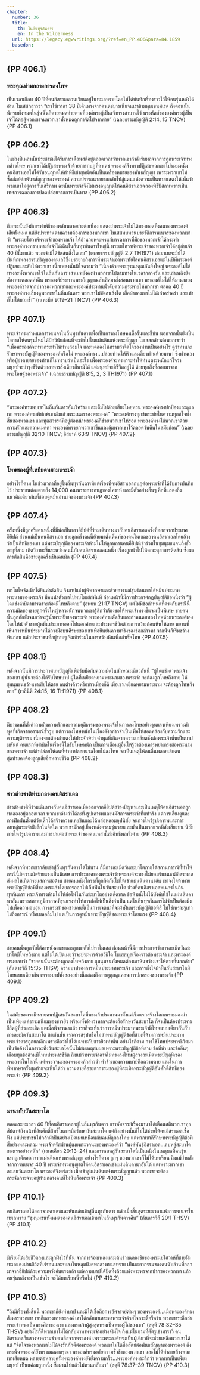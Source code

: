 ```yaml
---
chapter:
  number: 36
  title:
    th: ในถิ่นทุรกันดาร
    en: In the Wilderness
  url: https://legacy.egwwritings.org/?ref=en_PP.406&para=84.1859
  basedon:
---
```


## {PP 406.1}

### พระคุณท่ามกลางการลงโทษ

เป็นเวลาเกือบ 40 ปีที่คนอิสราเอลวนเวียนอยู่ในทะเลทรายโดยไม่ได้บันทึกเรื่องราวไว้ให้คนรุ่นหลังได้อ่าน โมเสสกล่าวว่า “เราใช้เวาลา 38 ปีเดินทางจากคาเดชบารเนียจนเราข้ามหุบเขาเศเรด ถึงตอนนั้นนักรบทั้งหมดในรุ่นนั้นก็ตายหมดค่ายตามที่องค์พระผู้เป็นเจ้าทรงสาบานไว้ พระหัตถ์ขององค์พระผู้เป็นเจ้าได้ต่อสู้พวกเขาจนพวกเขาทั้งหมดถูกกำจัดไปจากค่าย” (เฉลยธรรมบัญญัติ 2:14, 15 TNCV) {PP 406.1}

## {PP 406.2}

ในช่วงปีเหล่านั้นประชาชนได้รับการเตือนสติอยู่ตลอดเวลาว่าพวกเขากำลังรับผลจากการถูกพระเจ้าทรงกล่าวโทษ พวกเขาได้ปฏิเสธพระเจ้าด้วยการกบฏที่คาเดช พระองค์จึงทรงปฏิเสธพวกเขาไประยะหนึ่ง คนอิสราเอลไม่ได้รับอนุญาตให้ทำพิธีเข้าสุหนัตอันเป็นเครื่องหมายของพันธสัญญา เพราะพวกเขาไม่ซื่อสัตย์ต่อพันธสัญญาของพระองค์ ความปรารถนาอยากกลับไปสู่แดนแห่งความเป็นทาสแสดงให้เห็นว่าพวกเขาไม่คู่ควรกับเสรีภาพ ฉะนั้นพระเจ้าจึงไม่ทรงอนุญาตให้คนอิสราเอลฉลองพิธีปัสกาเพราะเป็นเทศการฉลองการปลดปล่อยจากการเป็นทาส {PP 406.2}

## {PP 406.3}

ถึงกระนั้นยังมีการทำพิธีของพลับพลาอย่างต่อเนื่อง แสดงว่าพระเจ้าไม่ได้ทรงทอดทิ้งคนของพระองค์เสียทั้งหมด แต่ยังประทานตามความต้องการของพวกเขา โมเสสทบทวนประวัติการพเนจรของพวกเขาว่า “พระเยโฮวาห์พระเจ้าของพวกเจ้า ได้อำนวยพระพรแก่บรรดาการที่มือของพวกเจ้าได้กระทำ พระองค์ทรงทราบทางที่เจ้าได้เดินในถิ่นทุรกันดารใหญ่นี้ พระเยโฮวาห์พระเจ้าของพวกเจ้าได้อยู่กับเจ้า 40 ปีนี้มาแล้ว พวกเจ้ามิได้ขัดสนสิ่งใดเลย” (เฉลยธรรมบัญญัติ 2:7 TH1971) ต่อมาเนหะมีย์ได้บันทึกเพลงสรรเสริญของคนเลวีซึ่งบรรยายถึงการที่พระเจ้าเอาพระทัยใส่คนอิสราเอลแม้ในปีที่พระองค์ปฏิเสธและขับไล่พวกเขา เนื้อเพลงนั้นมีใจความว่า “เนื่องด้วยพระกุรณาคุณอันยิ่งใหญ่ พระองค์ไม่ได้ทรงละทั้งพวกเขาไว้ในถิ่นกันดาร เสาเมฆยังคงนำพวกเขาไปตามทางในเวลากลางวัน และเสาเพลิงยังส่องทางตลอดค่ำคืน พระองค์ประทานพระวิญญาณล้ำเลิศมาสั่งสอนพวกเขา พระองค์ไม่ได้ให้มานาของพระองค์ขาดจากปากของพวกเขาและพระองค์ประทานน้ำดับความกระหายให้พวกเขา ตลอด 40 ปีพระองค์ทรงเลี้ยงดูพวกเขาในถิ่นกันดาร พวกเขาไม่ขัดสนสิ่งใด เสื้อผ้าของเขาไม่ได้เก่าคร่ำคร่า และเท้าก็ไม่ได้บวมช้ำ” (เนหะมีย์ 9:19–21 TNCV) {PP 406.3}

## {PP 407.1}

พระเจ้าทรงกำหนดการพเนจรในถิ่นทุรกันดารเพื่อเป็นการลงโทษคนดื้อรั้นและขี้บ่น นอกจากนั้นยังเป็นโอกาสให้คนรุ่นใหม่ได้ฝึกวินัยก่อนที่จะเข้าไปในแผ่นดินแห่งพระสัญญา โมเสสกล่าวต่อพวกเขาว่า “เพื่อพระองค์จะทรงกระทำให้ท่านถ่อมใจ และทดลองให้ทราบว่าจิตใจของท่านเป็นอย่างไร ดูว่าท่านจะรักษาพระบัญญัติของพระองค์หรือไม่ พระองค์ทรง…ปล่อยท่านให้หิวและเลี้ยงท่านด้วยมานา ซึ่งท่านเองหรือปู่ย่าตายายของท่านก็ไม่ทราบว่าเป็นอะไร เพื่อพระองค์จะทรงกระทำให้ท่านตระหนักแก่ใจว่า มนุษย์จะบำรุงชีวิตด้วยอาหารสิ่งเดียวก็หามิได้ แต่มนุษย์จะมีชีวิตอยู่ได้ ด้วยทุกสิ่งที่ออกมาจากพระโอษฐ์ของพระเจ้า” (เฉลยธรรมบัญญัติ 8:5, 2, 3 TH1971) {PP 407.1}

## {PP 407.2}

“พระองค์ทรงพบเขาในถิ่นกันดารอันเริศร้าง และเต็มไปด้วยเสียงโหยหวน พระองค์ทรงปกป้องและดูแลเขา พระองค์ทรงพิทักษ์เขาดั่งแก้วพระเนตรของพระองค์” “พระองค์ทรงทุกข์พระทัยในความทุกข์ใจทั้งสิ้นของพวกเขา และทูตสวรรค์ที่อยู่ต่อหน้าพระองค์ก็ช่วยพวกเขาให้รอด พระองค์ทรงไถ่พวกเขาด้วยความรักและความเมตตา พระองค์ทรงยกพวกเขาขึ้นและอุ้มพวกเขาไว้ตลอดวันคืนในสมัยก่อน” (เฉลยธรรมบัญญัติ 32:10 TNCV; อิสยาห์ 63:9 TNCV) {PP 407.2}

## {PP 407.3}

### โทษของผู้ที่เหยียดหยามพระเจ้า

อย่างไรก็ตาม ในช่วงเวลาที่อยู่ในถิ่นทุรกันดารมีแต่เรื่องที่คนอิสราเอลกบฏต่อพระเจ้าที่ได้รับการบันทึกไว้ ประชาชนต้องตายถึง 14,000 คนเพราะการกบฏของโคราห์ และมีตัวอย่างอื่นๆ อีกที่แสดงถึงแนวคิดเดียวกันที่ชอบดูหมิ่นอำนาจของพระเจ้า {PP 407.3}

## {PP 407.4}

ครั้งหนึ่งมีลูกครึ่งคนหนึ่งที่มีพ่อเป็นชาวอียิปต์ที่ร่วมเดินทางมากับคนอิสราเอลครั้งที่ออกจากประเทศอียิปต์ ส่วนแม่เป็นคนอิสราเอล ชายลูกครึ่งคนนี้ย้ายมาตั้งเต็นท์ของตนในเขตของคนอิสราเอลโดยอ้างว่าเป็นสิทธิของเขา แต่พระบัญญัติของพระเจ้าห้ามไม่ให้ลูกหลานคนอียิปต์เข้าร่วมในชุมนุมชนจนถึงชั่วอายุที่สาม เกิดวิวาทะขึ้นระหว่างคนนี้กับคนอิสราเอลคนหนึ่ง เรื่องถูกนำไปให้คณะตุลาการติดสิน ซึ่งผลการตัดสินคือชายลูกครึ่งเป็นคนผิด {PP 407.4}

## {PP 407.5}

เขาโมโหจัดเมื่อได้ยินคำตัดสิน จึงสาปแช่งผู้พิพากษาและด้วยอารมณ์รุ่มร้อนเขาได้หมิ่นประมาทพระนามของพระเจ้า มีคนนำตัวเขาไปพบโมเสสทันที ก่อนหน้านี้มีการประกาศกฎบัญญัติข้อหนึ่งว่า “ผู้ใดแช่งด่าบิดามารดาจะต้องมีโทษถึงตาย” (อพยพ 21:17 TNCV) แต่ไม่มีข้อกำหนดที่ตรงกับกรณีนี้ ความผิดของชายลูกครึ่งใหญ่หลวงนักจนพวกเขารู้สึกว่าต้องขอให้พระเจ้าทรงชี้แจงเป็นพิเศษ ชายคนนั้นถูกกักขังจนกว่าจะรู้น้ำพระทัยของพระเจ้า พระองค์ทรงตัดสินและกำหนดบทลงโทษด้วยพระองค์เอง โดยให้นำตัวชายผู้หมิ่นประมาทออกไปนอกค่ายและประหารชีวิตด้วยการขว้างก้อนหินให้ตาย พยานที่เห็นการหมิ่นประมาทได้วางมือบนศีรษะของเขาเพื่อยืนยันความจริงของข้อกล่าวหา จากนั้นก็เริ่มขว้างหินก่อน แล้วประชาชนที่อยู่รอบๆ จึงเข้าร่วมในการขว้างหินเพื่อสำเร็จโทษ {PP 407.5}

## {PP 408.1}

หลังจากนั้นมีการประกาศบทบัญญัติเพื่อรับมือกับความผิดในลักษณะเดียวกันนี้ “ผู้ใดแช่งด่าพระเจ้าของเขา ผู้นั้นจะต้องได้รับโทษบาป ผู้ใดที่เหยียดหยามพระนามของพระเจ้า จะต้องถูกโทษถึงตาย ให้ชุมนุมชนขว้างเขาเสียให้ตาย คนต่างด้าวหรือชาวเมืองก็ดี เมื่อเขาเหยียดหยามพระนาม จะต้องถูกโทษถึงตาย” (เวลีนิติ 24:15, 16 TH1971) {PP 408.1}

## {PP 408.2}

มีบางคนที่ตั้งคำถามถึงความรักและความยุติธรรมของพระเจ้าในการลงโทษอย่างรุนแรงเพียงเพราะคำพูดที่เกิดจากอารมณ์ชั่ววูบ แต่การลงโทษหนักในเรื่องดังกล่าวจำเป็นเพื่อให้สอดคล้องกับความรักและความยุติธรรม เนื่องจากต้องสำแดงให้ประจักษ์ว่า คำพูดที่เกิดจากความเกลียดชังต่อพระเจ้านั้นเป็นบาปมหันต์ คนแรกที่ทำผิดในเรื่องนี้ได้รับโทษหนัก เป็นการเตือนผู้อื่นให้รู้ว่าต้องเคารพยำเกรงต่อพระนามของพระเจ้า แต่ถ้าปล่อยให้คนที่ทำบาปลอยนวลโดยไม่ลงโทษ จะเป็นเหตุให้คนอื่นพลอยเสียคน สุดท้ายคงต้องสูญเสียอีกหลายชีวิต {PP 408.2}

## {PP 408.3}

### ชาวต่างชาติท่ามกลางคนอิสราเอล

ชาวต่างชาติที่ร่วมเดินทางกับคนอิสราเอลเมื่อออกจากอียิปต์สร้างปัญหาและเป็นเหตุให้คนอิสราเอลถูกทดลองอยู่ตลอดเวลา พวกเขาอ้างว่าได้ละทิ้งรูปเคารพและนมัสการพระเจ้าที่แท้จริง แต่การเลี้ยงดูและการฝึกฝนตั้งแต่วัยเด็กได้สร้างความเคยชินและได้หล่อหลอมอุปนิสัย จนการไหว้รูปเคารพและการลบหลู่พระเจ้าฝังลึกในจิตใต พวกเขามักอยู่เบื้องหลังความวุ่นวายและมักเป็นพวกแรกที่ส่งเสียงบ่น นิสัยการไหว้รูปเคารพและการบ่นต่อว่าพระเจ้าของคนเหล่านี้ส่งอิทธิพลทั่วค่าย {PP 408.3}

## {PP 408.4}

หลังจากที่พวกเขากลับเข้าสู่ถิ่นทุรกันดารได้ไม่นาน ก็มีการละเมิดวันสะบาโตภายใต้สถานการณ์ที่ทำให้กรณีนี้มีความผิดร้ายแรงเป็นพิเศษ การประกาศของพระเจ้าว่าพระองค์จะทรงไม่ยอมรับชนชาติอิสราเอลส่งผลให้เกิดกระแสการต่อต้าน ชายคนหนึ่งโกรธที่ถูกกีดกันไม่ให้เข้าแผ่นดินคานาอัน เขาจงใจท้าทายพระบัญญัติข้อที่สี่ของพระเจ้าโดยการออกไปเก็บฟืนในวันสะบาโต ช่วงที่คนอิสราเอลพเนจรในถิ่นทุรกันดาร พระเจ้าทรงห้ามไม่ให้ก่อไฟในวันสะบาโตอย่างเด็ดขาด ข้อห้ามนี้ไม่ได้บังคับใช้ในแผ่นดินคานาอันเพราะสภาพภูมิอากาศที่รุนแรงทำให้การก่อไฟเป็นสิ่งจำเป็น แต่ในถิ่นทุรกันดารไม่จำเป็นต้องผิงไฟเพื่อความอบอุ่น การกระทำของชายคนนี้เป็นการเจตนาที่จะฝ่าฝืนพระบัญญัติข้อที่สี่ ไม่ใช่เพราะรู้เท่าไม่ถึงการณ์ หรือเผลอลืมไป แต่เป็นการดูหมิ่นพระบัญญัติของพระเจ้าโดยตรง {PP 408.4}

## {PP 409.1}

ชายคนนั้นถูกจับได้คาหนังคาเขาและถูกพาตัวไปหาโมเสส ก่อนหน้านี้มีการประกาศว่าการละเมิดวันสะบาโตมีโทษถึงตาย แต่ไม่ได้เปิดเผยว่าจะประหารด้วยวิธีใด โมเสสทูลเรื่องราวต่อพระเจ้า และพระองค์ทรงตอบว่า “ชายคนนั้นจะต้องถูกลงโทษถึงตาย ชุมนุมชนทั้งหมดต้องเอาหินขว้างเขาให้ตายที่นอกค่าย” (กันดารวิถี 15:35 THSV) ความบาปของการหมิ่นประมาทพระเจ้า และการตั้งใจฝ่าฝืนวันสะบาโตมีโทษแบบเดียวกัน เพราะบาปทั้งสองอย่างนี้แสดงถึงการดูถูกดูแคลนการปกครองของพระเจ้า {PP 409.1}

## {PP 409.2}

ในสมัยของเรามีหลายคนปฏิเสธวันสะบาโตที่พระเจ้าประทานมาตั้งแต่เริ่มแรกสร้างโลกเพราะมองว่าเป็นเพียงแค่ธรรมเนียมของชาวยิว พร้อมทั้งอ้างว่าหากจะต้องถือรักษาวันสะบาโต ก็จำเป็นต้องประหารชีวิตผู้ที่ล่วงละเมิด แต่เมื่อพิจารณาแล้ว เราก็จะเห็นว่าการหมิ่นประมาทพระเจ้ามีโทษแบบเดียวกันกับการละเมิดวันสะบาโต ถ้าเช่นนั้น เราควรสรุปหรือไม่ว่าพระบัญญัติข้อที่สามที่ห้ามการหมิ่นประมาทพระเจ้าควรถูกยกเลิกเพราะถือว่าใช้ได้เฉพาะกับชาวยิวเท่านั้น อย่างไรก็ตาม การใช้โทษประหารชีวิตมาเป็นข้ออ้างในการละทิ้งวันสะบาโตนั้นไม่สมเหตุสมผลเพราะพระบัญญัติข้อที่สาม ข้อที่ห้า และข้ออื่นๆ เกือบทุกข้อล้วนมีโทษประหารชีวิต ถึงแม้ว่าพระเจ้าอาจไม่ทรงลงโทษผู้ล่วงละเมิดพระบัญญัตของพระองค์ในโลกนี้ แต่พระวจนะของพระองค์กล่าวว่า ค่าจ้างของความบาปคือความตาย และในการพิพากษาครั้งสุดท้ายจะเห็นได้ว่า ความตายคือชะตากรรมของผู้ที่ละเมิดพระบัญญัติอันศักดิ์สิทธิ์ของพระเจ้า {PP 409.2}

## {PP 409.3}

### มานากับวันสะบาโต

ตลอดระยะเวลา 40 ปีที่คนอิสราเอลอยู่ในถิ่นทุรกันดาร การอัศจรรย์เรื่องมานาได้เตือนสติพวกเขาทุกสัปดาห์ถึงหน้าที่อันศักดิ์สิทธิ์ในการถือรักษาวันสะบาโต แต่ถึงอย่างนั้นก็ไม่ได้ช่วยให้คนอิสราเอลเชื่อฟัง แม้ประชาชนไม่กล้าฝ่าฝืนอย่างเปิดเผยเหมือนกับคนที่ถูกลงโทษ แต่พวกเขาก็รักษาพระบัญญัติข้อที่สี่อย่างหละหลวม พระเจ้าตรัสผ่านผู้เผยพระวจนะของพระองค์ว่า “พงศ์พันธุ์อิสราเอล…ลบหลู่สะบาโตของเราอย่างหนัก” (เอเสเคียล 20:13–24) และการลบหลู่วันสะบาโตนี้เป็นหนึ่งในเหตุผลที่คนรุ่นแรกถูกตัดออกจากแผ่นดินแห่งพระสัญญา อย่างไรก็ตาม ลูกๆ ของพวกเขาก็ไม่ได้บทเรียน ถึงแม้ว่าหลังจากการพเนจร 40 ปี พระเจ้าทรงอนุญาตให้คนอิสราเอลเข้าแผ่นดินคานาอันได้ แต่เพราะพวกเขาละเลยวันสะบาโต พระองค์จึงตรัสว่า เมื่อเข้าสู่แผ่นดินแห่งพระสัญญาแล้ว พวกเขาจะต้องกระจัดกระจายอยู่ท่ามกลางคนที่ไม่นับถือพระเจ้า {PP 409.3}

## {PP 410.1}

คนอิสราเอลได้ออกจากคาเดชและหันกลับเข้าสู่ถิ่นทุรกันดาร แล้วเมื่อสิ้นสุดระยะเวลาแห่งการพเนจรในทะเลทราย “ชุมนุมชนทั้งหมดของคนอิสราเอลเข้ามาในถิ่นทุรกันดารศิน” (กันดารวิถี 20:1 THSV) {PP 410.1}

## {PP 410.2}

มิเรียมได้เสียชีวิตลงและถูกฝังไว้ที่นั่น จากการร้องเพลงและเต้นรำงฉลองชัยของพระเยโฮวาห์ที่ชายฝั่งทะเลแดงผ่านชีวิตที่เร่ร่อนและจบลงในหลุมฝังศพกลางทะเลทราย เป็นชะตากรรมของคนนับล้านที่ออกมาจากอียิปต์ด้วยความหวังอันแรงกล้า แต่ความบาปได้ปัดทิ้งถ้วยแห่งพระพรจากปากของพวกเขา แล้วคนรุ่นหลังจะเป็นเช่นไร จะได้บทเรียนนี้หรือไม่ {PP 410.2}

## {PP 410.3}

“ถึงมีเรื่องทั้งสิ้นนี้ พวกเขาก็ยังทำบาป และมิได้เชื่อถือการอัศจรรย์ต่างๆ ของพระองค์…เมื่อพระองค์ทรงสังหารพวกเขา เขาก็แสวงหาพระองค์ เขาได้กลับมาเสาะหาพระเจ้าด้วยใจกระตือรือร้น พวกเขาระลึกว่าพระเจ้าทรงเป็นพระศิลาของเขา และพระเจ้าผู้สูงสุดทรงเป็นพระผู้ไถ่ของเขา” (สดุดี 78:32–35 THSV) อย่างไรก็ดีพวกเขาไม่ได้กลับมาหาพระเจ้าอย่างจริงใจ ถึงแม้ในยามที่ศัตรูเข้ามาราวี คนอิสราเอลก็แสวงหาความช่วยเหลือจากพระองค์ เพราะพระองค์ทรงเป็นผู้เดียวที่จะช่วยเหลือพวกเขาได้ แต่ “จิตใจของพวกเขาไม่ได้จงรักภักดีต่อพระองค์ พวกเขาไม่ได้ซื่อสัตย์ต่อพันธสัญญาของพระองค์ ถึงกระนั้นพระองค์ยังทรงเมตตากรุณา พระองค์ทรงอภัยความชั่วช้าของพวกเขา และไม่ได้ทำลายล้างพวกเขาเสียหมด หลายต่อหลายครั้งพระองค์ทรงยังยั้งความกริ้ว…พระองค์ทรงระลึกว่า พวกเขาเป็นเพียงมนุษย์ เป็นแค่ลมวูบหนึ่ง ซึ่งผ่านไปแล้วไม่หวนกลับมา” (สดุดี 78:37–39 TNCV) {PP 410.3}
